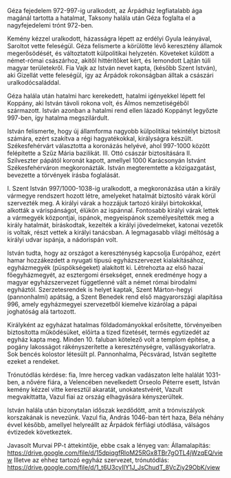 Géza fejedelem 972-997-ig uralkodott, az Árpádház legfiatalabb ága magánál tartotta a hatalmat, Taksony halála után Géza foglalta el a nagyfejedelemi trónt 972-ben.

Kemény kézzel uralkodott, házasságra lépett az erdélyi Gyula leányával, Saroltot vette feleségül. Géza felismerte a körülötte lévő keresztény államok megerősödését, és változtatott külpolitikai helyzetén. Követeket küldött a német-római császárhoz, akitől hittérítőket kért, és lemondott Lajtán túli magyar területekről. Fia Vajk az István nevet kapta, (később Szent István), aki Gizellát vette feleségül, így az Árpádok rokonságban álltak a császári uralkodócsaláddal.

Géza halála után hatalmi harc kerekedett, hatalmi igényekkel lépett fel Koppány, aki István távoli rokona volt, és Álmos nemzetiségéből származott. István azonban a hatalmi rend ellen lázadó Koppányt legyőzte 997-ben, így hatalma megszilárdult. 

István felismerte, hogy új államforma nagyobb külpolitikai tekintélyt biztosít számára, ezért szakítva a régi hagyatékokkal, királyságra készült. Székesfehérvárt választotta a koronázás helyévé, ahol 997-1000 között felépítette a Szűz Mária bazilikát. III. Ottó császár biztosítására II. Szilveszter pápától koronát kapott, amellyel 1000 Karácsonyán Istvánt Székesfehérváron megkoronázták. István megteremtette a közigazgatást, bevezette a törvények írásba foglalását.

I. Szent István 997/1000-1038-ig uralkodott, a megkoronázása után a király vármegye rendszert hozott létre, amelyeket hatalmát biztosító várak körül szervezték meg. A királyi várak a hozzájuk tartozó királyi birtokokkal, alkották a várispánságot, élükön az ispánnal. Fontosabb királyi várak lettek a vármegyék központjai, ispánok, megyeispánok személyesítették meg a király hatalmát, bíráskodtak, kezelték a királyi jövedelmeket, katonai vezetők is voltak, részt vettek a királyi tanácsban. A legmagasabb világi méltóság a királyi udvar ispánja, a nádorispán volt.

István tudta, hogy az országot a kereszténység kapcsolja Európához, ezért hamar hozzákezdett a nyugati típusú egyházszervezet kialakításához, egyházmegyék (püspökségeket) alakított ki. Létrehozta az első hazai főegyházmegyét, az esztergomi érsekséget, ennek eredménye hogy a magyar egyházszervezet függetlenné vált a német római birodalmi egyháztól. Szerzetesrendek is helyet kaptak, Szent Márton-hegyi (pannonhalmi) apátság, a Szent Benedek rend első magyarországi alapítása 996, amely egyházmegyei szervezetből kiemelve kizárólag a pápai joghatóság alá tartozott.

Királyként az egyházat hatalmas földadományokkal erősítette, törvényeiben biztosította működésüket, előírta a tized fizetését, termés egytizedét az egyház kapta meg. Minden 10. faluban kötelező volt a templom építése, a pogány lakosságot rákényszerítette a kereszténységre, vallásgyakorlatra. Sok bencés kolostor létesült pl. Pannonhalma, Pécsvárad, István segítette ezeket a rendeket.

Trónutódlás kérdése: fia, Imre herceg vadkan vadászaton lelte halálát 1031-ben, a nővére fiára, a Velencében nevelkedett Orseolo Péterre esett, István kemény kézzel vitte keresztül akaratát, unokatestvérét, Vazult megvakíttatta, Vazul fiai az ország elhagyására kényszerültek. 

István halála után bizonytalan időszak kezdődött, amit a trónviszályok korszakának is nevezünk.
Vazul fia, András 1046-ban tért haza, Béla néhány évvel később, amellyel helyreállt az Árpádok férfiági utódlása, válságos évtizedek következtek.

Javasolt Murvai PP-t áttekintője, ebbe csak a lényeg van:
Államalapítás: https://drive.google.com/file/d/15dpiqgfRloM25RGx8TBr7gOTL4jWzqEQ/view
Illetve az ehhez tartozó egyház szervezet, trónutódlás:  https://drive.google.com/file/d/1_t6U3cyIIY1J_JsChudT_8VcZiy29ObK/view
